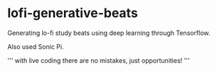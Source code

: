 # lofi-generative-beats
Generating lo-fi study beats using deep learning through Tensorflow.

Also used Sonic Pi.


'''
  with live coding there are no mistakes, just opportunities!
'''
